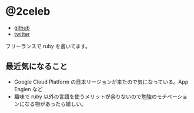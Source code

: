 # @2celeb

- [github](https://github.com/2celeb)
- [twitter](https://twitter.com/2celeb)

フリーランスで ruby を書いてます。

## 最近気になること

- Google Cloud Platform の日本リージョンが来たので気になっている。App Engien など
- 趣味で ruby 以外の言語を使うメリットが余りないので勉強のモチベーションになる物があったら嬉しい。

